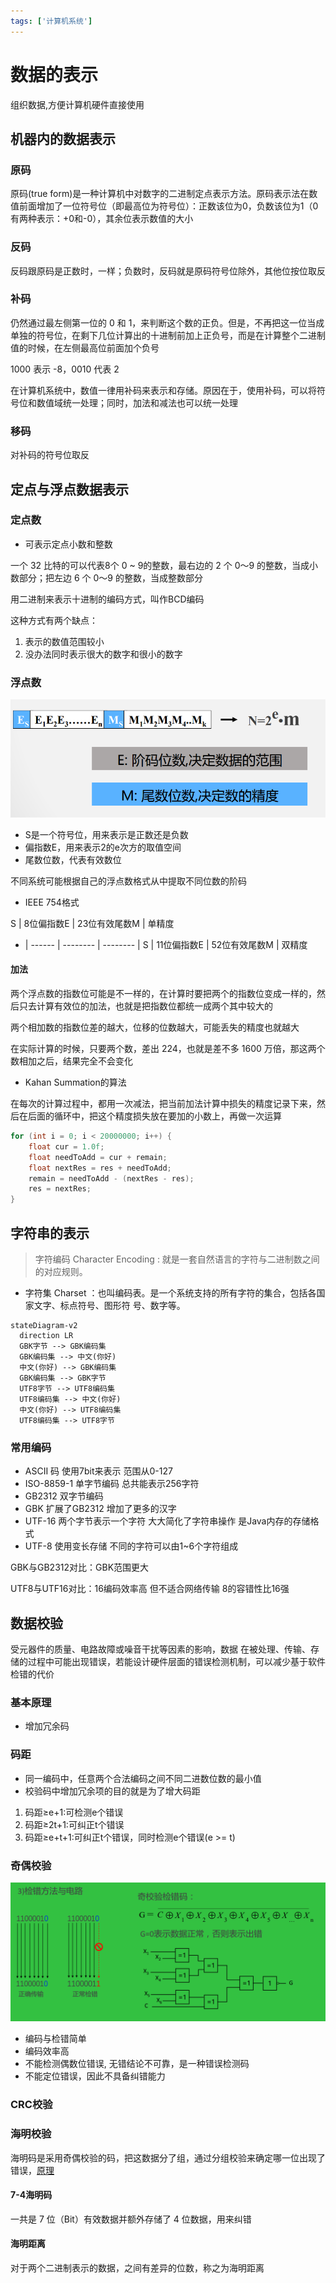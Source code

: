 ```yaml
---
tags: ['计算机系统']
---
```


# 数据的表示

组织数据,方便计算机硬件直接使用

## 机器内的数据表示

### 原码

原码(true form)是一种计算机中对数字的二进制定点表示方法。原码表示法在数值前面增加了一位符号位（即最高位为符号位）：正数该位为0，负数该位为1（0有两种表示：+0和-0），其余位表示数值的大小

### 反码

反码跟原码是正数时，一样；负数时，反码就是原码符号位除外，其他位按位取反

### 补码

仍然通过最左侧第一位的 0 和 1，来判断这个数的正负。但是，不再把这一位当成单独的符号位，在剩下几位计算出的十进制前加上正负号，而是在计算整个二进制值的时候，在左侧最高位前面加个负号

1000 表示 -8，0010 代表 2

在计算机系统中，数值一律用补码来表示和存储。原因在于，使用补码，可以将符号位和数值域统一处理；同时，加法和减法也可以统一处理

### 移码

对补码的符号位取反

## 定点与浮点数据表示

### 定点数

- 可表示定点小数和整数

一个 32 比特的可以代表8个 0 ~ 9的整数，最右边的 2 个 0～9 的整数，当成小数部分；把左边 6 个 0～9 的整数，当成整数部分

用二进制来表示十进制的编码方式，叫作BCD编码

这种方式有两个缺点：

1. 表示的数值范围较小
2. 没办法同时表示很大的数字和很小的数字

### 浮点数

![批注 2020-01-10 135646](/assets/批注%202020-01-10%20135646.png)

- S是一个符号位，用来表示是正数还是负数
- 偏指数E，用来表示2的e次方的取值空间
- 尾数位数，代表有效数位

不同系统可能根据自己的浮点数格式从中提取不同位数的阶码

- IEEE 754格式

S | 8位偏指数E | 23位有效尾数M | 单精度
- | ------ | -------- | --------
  | S      | 11位偏指数E  | 52位有效尾数M | 双精度

#### 加法

两个浮点数的指数位可能是不一样的，在计算时要把两个的指数位变成一样的，然后只去计算有效位的加法，也就是把指数位都统一成两个其中较大的

两个相加数的指数位差的越大，位移的位数越大，可能丢失的精度也就越大

在实际计算的时候，只要两个数，差出 224，也就是差不多 1600 万倍，那这两个数相加之后，结果完全不会变化

- Kahan Summation的算法

在每次的计算过程中，都用一次减法，把当前加法计算中损失的精度记录下来，然后在后面的循环中，把这个精度损失放在要加的小数上，再做一次运算

```java
for (int i = 0; i < 20000000; i++) {
    float cur = 1.0f;
    float needToAdd = cur + remain;
    float nextRes = res + needToAdd;
    remain = needToAdd - (nextRes - res);
    res = nextRes;
}
```

## 字符串的表示

> 字符编码 Character Encoding : 就是一套自然语言的字符与二进制数之间的对应规则。 

- 字符集 Charset ：也叫编码表。是一个系统支持的所有字符的集合，包括各国家文字、标点符号、图形符 号、数字等。

```mermaid
stateDiagram-v2
  direction LR
  GBK字节 --> GBK编码集
  GBK编码集 --> 中文(你好)
  中文(你好) --> GBK编码集
  GBK编码集 --> GBK字节
  UTF8字节 --> UTF8编码集
  UTF8编码集 --> 中文(你好)
  中文(你好) --> UTF8编码集
  UTF8编码集 --> UTF8字节
```

### 常用编码

- ASCII 码 使用7bit来表示 范围从0-127
- ISO-8859-1 单字节编码 总共能表示256字符
- GB2312 双字节编码
- GBK 扩展了GB2312 增加了更多的汉字
- UTF-16 两个字节表示一个字符 大大简化了字符串操作 是Java内存的存储格式
- UTF-8 使用变长存储 不同的字符可以由1~6个字符组成

GBK与GB2312对比：GBK范围更大

UTF8与UTF16对比：16编码效率高 但不适合网络传输 8的容错性比16强

## 数据校验

受元器件的质量、电路故障或噪音干扰等因素的影响，数据 在被处理、传输、存储的过程中可能出现错误，若能设计硬件层面的错误检测机制，可以减少基于软件检错的代价

### 基本原理

- 增加冗余码

### 码距

- 同一编码中，任意两个合法编码之间不同二进数位数的最小值
- 校验码中增加冗余项的目的就是为了增大码距

1) 码距≥e+1:可检测e个错误
2) 码距≥2t+1:可纠正t个错误
3) 码距≥e+t+1:可纠正t个错误，同时检测e个错误(e >= t)

### 奇偶校验

![批注 2020-01-11 091806](/assets/批注%202020-01-11%20091806.png)

- 编码与检错简单
- 编码效率高
- 不能检测偶数位错误, 无错结论不可靠，是一种错误检测码
- 不能定位错误，因此不具备纠错能力

### CRC校验

### 海明校验

海明码是采用奇偶校验的码，把这数据分了组，通过分组校验来确定哪一位出现了错误，[原理](https://blog.csdn.net/Yonggie/article/details/83186280)

#### 7-4海明码

一共是 7 位（Bit）有效数据并额外存储了 4 位数据，用来纠错

#### 海明距离

对于两个二进制表示的数据，之间有差异的位数，称之为海明距离
